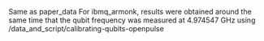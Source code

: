 Same as paper_data
For ibmq_armonk, results were obtained around the same time that the qubit frequency was measured at 4.974547 GHz using /data_and_script/calibrating-qubits-openpulse
